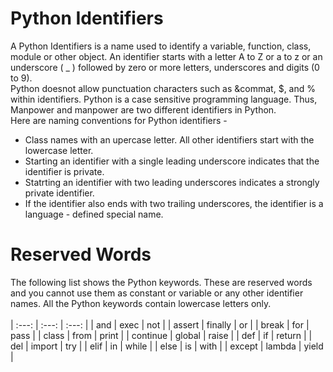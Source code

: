 # Python Identifiers
A Python Identifiers is a name used to identify a variable, function, class, module or other object. An identifier starts with a letter A to Z or a to z or an underscore ( _ ) followed by zero or more letters, underscores and digits (0 to 9).
<br>
Python doesnot allow punctuation characters such as &commat, $, and % within identifiers. Python is a case sensitive programming language. Thus, Manpower and manpower are two different identifiers in Python.
<br>
Here are naming conventions for Python identifiers - <br>
* Class names with an upercase letter. All other identifiers start with the lowercase letter. <br>
* Starting an identifier with a single leading underscore indicates that the identifier is private. <br>
* Statrting an identifier with two leading underscores indicates a strongly private identifier. <br>
* If the identifier also ends with two trailing underscores, the identifier is a language - defined special name.

# Reserved Words
The following list shows the Python keywords. These are reserved words and you cannot use them as constant or variable or any other identifier names. All the Python keywords contain lowercase letters only. <br><br>
| :---: | :---: | :---: |
| and | exec | not |
| assert | finally | or |
| break | for | pass |
| class | from | print |
| continue | global | raise |
| def | if | return |
| del | import | try |
| elif | in | while |
| else | is | with |
| except | lambda | yield |
